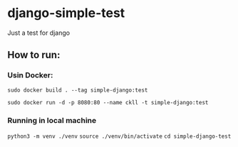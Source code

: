 # django-simple-test
Just a test for django

## How to run:

### Usin Docker:

`sudo docker build . --tag simple-django:test`

`sudo docker run -d -p 8080:80 --name ckll -t simple-django:test`


### Running in local machine

`python3 -m venv ./venv`
`source ./venv/bin/activate`
`cd simple-django-test`
